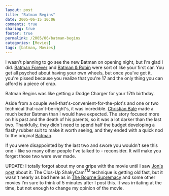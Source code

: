 ```yaml
---
layout: post
title: "Batman Begins"
date: 2005-06-15 10:06
comments: true
sharing: true
footer: true
permalink: /2005/06/batman-begins
categories: [Movies]
tags: [batman, Movies]
---
```

I wasn't planning to go see the new Batman on opening night, but I'm glad I did.  <a href="http://www.imdb.com/title/tt0112462/">Batman Forever</a> and <a href="http://www.imdb.com/title/tt0118688/">Batman & Robin</a> were sort of like your first car.  You get all psyched about having your own wheels, but once you've got it, you're pissed because you realize that you're 17 and the only thing you can afford is a piece of crap.

Batman Begins was like getting a Dodge Charger for your 17th birthday.

Aside from a couple well-that's-convenient-for-the-plot's and one or two technical that-can't-be-right's, it was incredible.  <a href="http://www.imdb.com/name/nm0000288/">Christian Bale</a> made a much better Batman than I would have expected.  The story focused more on his past and the death of his parents, so it was a lot darker than the last two.  Thankfully, they didn't need to spend half the budget developing a flashy rubber suit to make it worth seeing, and they ended with a quick nod to the original <a href="http://www.imdb.com/title/tt0096895/">Batman</a>.

If you were disappointed by the last two and swore you wouldn't see this one - like so many other people I've talked to - reconsider.  It will make you forget those two were ever made.

UPDATE: I totally forgot about my one gripe with the movie until I saw <a href="http://www.livejournal.com/users/jon/316609.html">Jon's post</a> about it.  The Clos-Up ShakyCam<sup>TM</sup> technique is getting old fast, but it wasn't nearly as bad here as in <a href="http://www.imdb.com/title/tt0372183/">The Bourne Supremacy</a> and some other movies I'm sure to think of 5 minutes after I post this.  It was irritating at the time, but not enough to change my opinion of the movie.

